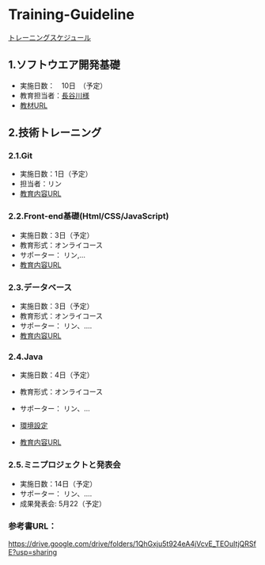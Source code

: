 # Training-Guideline 
[トレーニングスケジュール](https://docs.google.com/spreadsheets/d/1jcEO6l40S_ZV6tkEQGnELWa9L9EZurNzSxmfqvxssy8/edit?usp=sharing)

## 1.ソフトウエア開発基礎
- 実施日数：　10日　（予定）
- 教育担当者：[長谷川様](https://github.com/voiceJapan/TrainningGuide/blob/master/SoftwareDevelopment/hasegawa_CV.pdf)
- [教材URL](https://github.com/voiceJapan/TrainningGuide/blob/master/SoftwareDevelopment/SoftwareDevelopment.md)

## 2.技術トレーニング
### 2.1.Git 
- 実施日数：1日（予定）
- 担当者：リン
- [教育内容URL](https://github.com/voiceJapan/TrainningGuide/blob/master/Git/git_tutorial.md)

### 2.2.Front-end基礎(Html/CSS/JavaScript)
- 実施日数：3日（予定）
- 教育形式：オンライコース
- サポーター： リン,...
- [教育内容URL](https://github.com/voiceJapan/TrainningGuide/blob/master/FrontEnd/Html.md)

### 2.3.データベース
- 実施日数：3日（予定）
- 教育形式：オンライコース
- サポーター： リン、....
- [教育内容URL](https://github.com/voiceJapan/TrainningGuide/blob/master/DB/DB.md)

### 2.4.Java
- 実施日数：4日（予定）
- 教育形式：オンライコース
- サポーター： リン、...
- [環境設定]()

- [教育内容URL](https://github.com/voiceJapan/TrainningGuide/blob/master/JavaCore/javacore.md)

### 2.5.ミニプロジェクトと発表会
- 実施日数：14日（予定）
- サポーター： リン、....
- 成果発表会: 5月22（予定）

### 参考書URL：
https://drive.google.com/drive/folders/1QhGxju5t924eA4jVcvE_TEOuItjQRSfE?usp=sharing